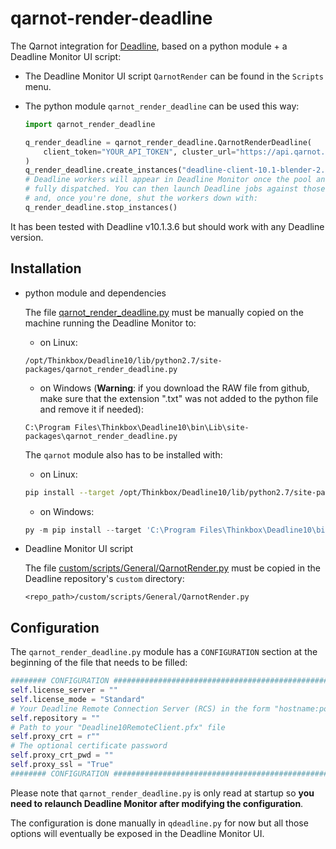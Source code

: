 # qarnot-render-deadline

The Qarnot integration for [Deadline](https://www.awsthinkbox.com/deadline), based on a python module + a Deadline Monitor UI script:

* The Deadline Monitor UI script `QarnotRender` can be found in the `Scripts` menu.

* The python module `qarnot_render_deadline` can be used this way:

  ```python
  import qarnot_render_deadline

  q_render_deadline = qarnot_render_deadline.QarnotRenderDeadline(
      client_token="YOUR_API_TOKEN", cluster_url="https://api.qarnot.com"
  )
  q_render_deadline.create_instances("deadline-client-10.1-blender-2.91", 2)
  # Deadline workers will appear in Deadline Monitor once the pool and task is
  # fully dispatched. You can then launch Deadline jobs against those machines
  # and, once you're done, shut the workers down with:
  q_render_deadline.stop_instances()
  ```

It has been tested with Deadline v10.1.3.6 but should work with any Deadline version.

## Installation

 * python module and dependencies

   The file [qarnot_render_deadline.py](qarnot_render_deadline.py) must be manually copied on the machine running the Deadline Monitor to:

   * on Linux:
   ```
   /opt/Thinkbox/Deadline10/lib/python2.7/site-packages/qarnot_render_deadline.py
   ```

   * on Windows (**Warning**: if you download the RAW file from github, make sure that the extension ".txt" was not added to the python file and remove it if needed):
   ```
   C:\Program Files\Thinkbox\Deadline10\bin\Lib\site-packages\qarnot_render_deadline.py
   ```

   The `qarnot` module also has to be installed with:

   * on Linux:
   ```bash
   pip install --target /opt/Thinkbox/Deadline10/lib/python2.7/site-packages 'qarnot==2.3.1'
   ```

   * on Windows:
   ```powershell
   py -m pip install --target 'C:\Program Files\Thinkbox\Deadline10\bin\Lib\site-packages' 'qarnot==2.3.1'
   ```
 * Deadline Monitor UI script

   The file [custom/scripts/General/QarnotRender.py](custom/scripts/General/QarnotRender.py) must be copied in the Deadline repository's `custom` directory:

   ```
   <repo_path>/custom/scripts/General/QarnotRender.py
   ```

## Configuration

The `qarnot_render_deadline.py` module has a `CONFIGURATION` section at the beginning of the file that needs to be filled:

```python
######## CONFIGURATION #########################################################
self.license_server = ""
self.license_mode = "Standard"
# Your Deadline Remote Connection Server (RCS) in the form "hostname:port"
self.repository = ""
# Path to your "Deadline10RemoteClient.pfx" file
self.proxy_crt = r""
# The optional certificate password
self.proxy_crt_pwd = ""
self.proxy_ssl = "True"
######## CONFIGURATION #########################################################
```

Please note that `qarnot_render_deadline.py` is only read at startup so **you need to relaunch Deadline Monitor after modifying the configuration**.

The configuration is done manually in `qdeadline.py` for now but all those options will eventually be exposed in the Deadline Monitor UI.
